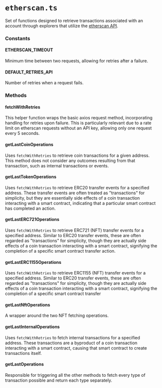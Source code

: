 # `etherscan.ts`
Set of functions designed to retrieve transactions associated with an account through explorers that utilize the [etherscan API](https://docs.etherscan.io/api-endpoints/accounts).

### Constants

#### ETHERSCAN_TIMEOUT
Minimum time between two requests, allowing for retries after a failure.

#### DEFAULT_RETRIES_API
Number of retries when a request fails.

### Methods
#### fetchWithRetries
This helper function wraps the basic axios request method, incorporating handling for retries upon failure. This is particularly relevant due to a rate limit on etherscan requests without an API key, allowing only one request every 5 seconds.

#### getLastCoinOperations
Uses `fetchWithRetries` to retrieve coin transactions for a given address. This method does not consider any outcomes resulting from that transaction, such as internal transactions or events.

#### getLastTokenOperations
Uses `fetchWithRetries` to retrieve ERC20 transfer events for a specified address. These transfer events are often treated as "transactions" for simplicity, but they are essentially side effects of a coin transaction interacting with a smart contract, indicating that a particular smart contract has completed an action.

#### getLastERC721Operations
Uses `fetchWithRetries` to retrieve ERC721 (NFT) transfer events for a specified address. Similar to ERC20 transfer events, these are often regarded as "transactions" for simplicity, though they are actually side effects of a coin transaction interacting with a smart contract, signifying the completion of a specific smart contract transfer action.

#### getLastERC1155Operations
Uses `fetchWithRetries` to retrieve ERC1155 (NFT) transfer events for a specified address. Similar to ERC20 transfer events, these are often regarded as "transactions" for simplicity, though they are actually side effects of a coin transaction interacting with a smart contract, signifying the completion of a specific smart contract transfer 

#### getLastNftOperations
A wrapper around the two NFT fetching operations.

#### getLastInternalOperations
Uses `fetchWithRetries` to fetch internal transactions for a specified address. These transactions are a byproduct of a coin transaction interacting with a smart contract, causing that smart contract to create transactions itself.

#### getLastOperations
Responsible for triggering all the other methods to fetch every type of transaction possible and return each type separately.
